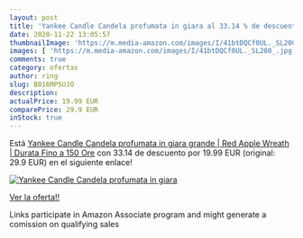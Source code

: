```yaml
---
layout: post
title: 'Yankee Candle Candela profumata in giara al 33.14 % de descuento'
date: 2020-11-22 13:05:57
thumbnailImage: 'https://m.media-amazon.com/images/I/41btDQCf0UL._SL200_.jpg'
images: [ 'https://m.media-amazon.com/images/I/41btDQCf0UL._SL200_.jpg' ]
comments: true
category: ofertas
author: ring
slug: B016MPSUJO
description:
actualPrice: 19.99 EUR
comparePrice: 29.9 EUR
inStock: true
---
```


Está [Yankee Candle Candela profumata in giara grande | Red Apple Wreath | Durata Fino a 150 Ore](https://www.amazon.it/dp/B016MPSUJO/?tag=tolees00-21) con 33.14 de descuento por 19.99 EUR (original: 29.9 EUR) en el siguiente enlace!

[![Yankee Candle Candela profumata in giara](https://m.media-amazon.com/images/I/41btDQCf0UL._SL200_.jpg)](https://www.amazon.it/dp/B016MPSUJO/?tag=tolees00-21)

[Ver la oferta!!](https://www.amazon.it/dp/B016MPSUJO/?tag=tolees00-21)

Links participate in Amazon Associate program and might generate a comission on qualifying sales


